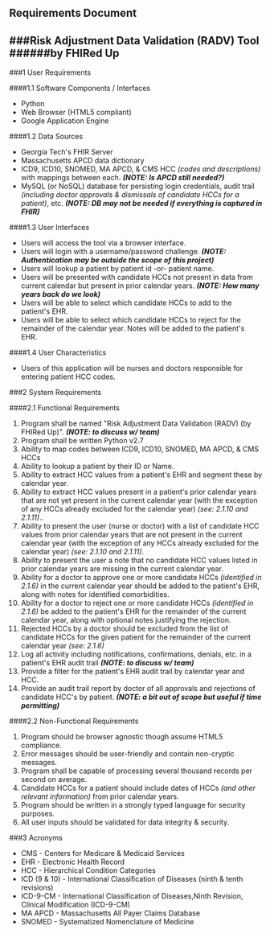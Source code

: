 ## Requirements Document
###Risk Adjustment Data Validation (RADV) Tool 
######by FHIRed Up
---

###1 User Requirements

####1.1 Software Components / Interfaces

* Python
* Web Browser (HTML5 compliant)
* Google Application Engine


####1.2 Data Sources
* Georgia Tech's FHIR Server
* Massachusetts APCD data dictionary
* ICD9, ICD10, SNOMED, MA APCD, & CMS HCC *(codes and descriptions)* with mappings between each. **_(NOTE: Is APCD still needed?)_**
* MySQL (or NoSQL) database for persisting login credentials, audit trail *(including doctor approvals & dismissals of candidate HCCs for a patient)*, etc. **_(NOTE: DB may not be needed if everything is captured in FHIR)_**

####1.3 User Interfaces

* Users will access the tool via a browser interface.
* Users will login with a username/password challenge. **_(NOTE: Authentication may be outside the scope of this project)_**
* Users will lookup a patient by patient id -or- patient name. 
* Users will be presented with candidate HCCs not present in data from current calendar but present in prior calendar years. **_(NOTE: How many years back do we look)_**
* Users will be able to select which candidate HCCs to add to the patient's EHR.
* Users will be able to select which candidate HCCs to reject for the remainder of the calendar year.  Notes will be added to the patient's EHR.

####1.4 User Characteristics

* Users of this application will be nurses and doctors responsible for entering patient HCC codes.

###2 System Requirements

####2.1 Functional Requirements

1. Program shall be named "Risk Adjustment Data Validation (RADV) (by FHIRed Up)".  **_(NOTE: to discuss w/ team)_**
2. Program shall be written Python v2.7  
3. Ability to map codes between ICD9, ICD10, SNOMED, MA APCD, & CMS HCCs 
4. Ability to lookup a patient by their ID or Name.
5. Ability to extract HCC values from a patient's EHR and segment these by calendar year.
6. Ability to extract HCC values present in a patient's prior calendar years that are not yet present in the current calendar year (with the exception of any HCCs already excluded for the calendar year) *(see: 2.1.10 and 2.1.11)*..
7. Ability to present the user (nurse or doctor) with a list of candidate HCC values from prior calendar years that are not present in the current calendar year (with the exception of any HCCs already excluded for the calendar year) *(see: 2.1.10 and 2.1.11)*.
8. Ability to present the user a note that no candidate HCC values listed in prior calendar years are missing in the current calendar year.
9. Ability for a doctor to approve one or more candidate HCCs *(identified in 2.1.6)* in the current calendar year should be added to the patient's EHR, along with notes for identified comorbidities.
10. Ability for a doctor to reject one or more candidate  HCCs *(identified in 2.1.6)* be added to the patient's EHR for the remainder of the current calendar year, along with optional notes justifying the rejection. 
11. Rejected HCCs by a doctor should be excluded from the list of candidate HCCs for the given patient for the remainder of the current calendar year *(see: 2.1.6)*
12. Log all activity including notifications, confirmations, denials, etc. in a patient's EHR audit trail **_(NOTE: to discuss w/ team)_**
13. Provide a filter for the patient's EHR audit trail by calendar year and HCC.
14. Provide an audit trail report by doctor of all approvals and rejections of candidate HCC's by patient. **_(NOTE: a bit out of scope but useful if time permitting)_**

####2.2 Non-Functional Requirements

1. Program should be browser agnostic though assume HTML5 compliance.
2. Error messages should be user-friendly and contain non-cryptic messages.
3. Program shall be capable of processing several thousand records per second on average. 
4. Candidate HCCs for a patient should include dates of HCCs *(and other relevant information)* from prior calendar years.
5. Program should be written in a strongly typed language for security purposes.
6. All user inputs should be validated for data integrity & security.
 
###3 Acronyms

* CMS - Centers for Medicare & Medicaid Services
* EHR - Electronic Health Record
* HCC - Hierarchical Condition Categories 
* ICD (9 & 10) - International Classification of Diseases (ninth & tenth revisions)
* ICD-9-CM - International Classification of Diseases,Ninth Revision, Clinical Modification (ICD-9-CM)
* MA APCD - Massachusetts All Payer Claims Database
* SNOMED - Systematized Nomenclature of Medicine
